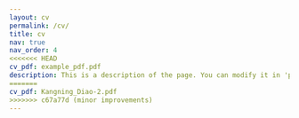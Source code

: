 ```yaml
---
layout: cv
permalink: /cv/
title: cv
nav: true
nav_order: 4
<<<<<<< HEAD
cv_pdf: example_pdf.pdf
description: This is a description of the page. You can modify it in 'pages/_cv.md'. You can also change or remove the top pdf download button.
=======
cv_pdf: Kangning_Diao-2.pdf
>>>>>>> c67a77d (minor improvements)
---
```

